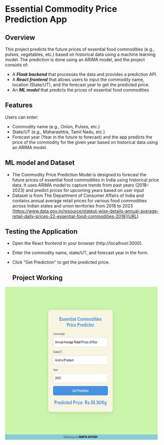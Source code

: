 # Essential Commodity Price Prediction App
## Overview
This project predicts the future prices of essential food commodities (e.g., pulses, vegetables, etc.) based on historical data using a machine learning model. The prediction is done using an ARIMA model, and the project consists of:

- A ***Flask backend*** that processes the data and provides a prediction API.
- A ***React frontend*** that allows users to input the commodity name, location (State/UT), and the forecast year to get the predicted price.
- An ***ML model*** that predicts the prices of essential food commodities
  
## Features
Users can enter:
- Commodity name (e.g., Onion, Pulses, etc.)
- State/UT (e.g., Maharashtra, Tamil Nadu, etc.)
- Forecast year (Year in the future to forecast)
and the app predicts the price of the commodity for the given year based on historical data using an ARIMA model.

## ML model and Dataset 
- The Commodity Price Prediction Model is designed to forecast the future prices of essential food commodities in India using historical price data. It uses ARIMA model to capture trends from past years (2018–2023) and predict prices for upcoming years based on user input
- Dataset is from The Department of Consumer Affairs of India and contains annual average retail prices for various food commodities across Indian states and union territories from 2018 to 2023 <br>
[https://www.data.gov.in/resource/stateut-wise-details-annual-average-retail-daily-prices-22-essential-food-commodities-2018](URL)

## Testing the Application
- Open the React frontend in your browser (http://localhost:3000).
- Enter the commodity name, state/UT, and forecast year in the form.
- Click "Get Prediction" to get the predicted price.
  
  ## Project Working

<img src="app.png" width="500" height="500">
